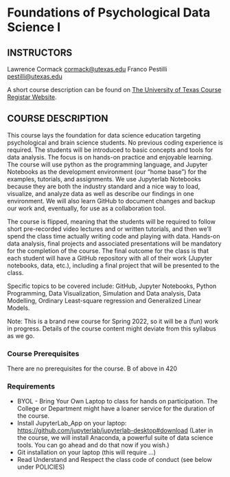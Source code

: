 # Foundations of Psychological Data Science I

## INSTRUCTORS 
Lawrence Cormack <cormack@utexas.edu> 
Franco Pestilli <pestilli@utexas.edu>

A short course description can be found on [The University of Texas Course Registar Website](https://utdirect.utexas.edu/apps/registrar/course_schedule/20222/42035/).

## COURSE DESCRIPTION
This course lays the foundation for data science education targeting psychological and brain science students. No previous coding experience is required. The students will be introduced to basic concepts and tools for data analysis. The focus is on hands-on practice and enjoyable learning. The course will use python as the programming language, and Jupyter Notebooks as the development environment (our “home base”) for the examples, tutorials, and assignments. We use Jupyterlab Notebooks because they are both the industry standard and a nice way to load, visualize, and analyze data as well as describe our findings in one environment.  We will also learn GitHub to document changes and backup our work and, eventually, for use as a collaboration tool. 

The course is flipped, meaning that the students will be required to follow short pre-recorded video lectures and or written tutorials, and then we’ll spend the class time actually writing code and playing with data. Hands-on data analysis, final projects and associated presentations will be mandatory for the completion of the course. The final outcome for the class is that each student will have a GitHub repository with all of their work (Jupyter notebooks, data, etc.), including a final project that will be presented to the class. 

Specific topics to be covered include: GitHub, Jupyter Notebooks, Python Programming, Data Visualization, Simulation and Data analysis, Data Modelling, Ordinary Least-square regression and Generalized Linear Models. 

Note: This is a brand new course for Spring 2022, so it will be a (fun) work in progress. Details of the course content might deviate from this syllabus as we go.

### Course Prerequisites
There are no prerequisites for the course. 
B of above in 420

### Requirements
- BYOL - Bring Your Own Laptop to class for hands on participation. The College or Department might have a loaner service for the duration of the course.
- Install JupyterLab_App  on your laptop:  https://github.com/jupyterlab/jupyterlab-desktop#download (Later in the course, we will install Anaconda, a powerful suite of data science tools. You can go ahead and do that now if you wish.)
- Git installation on your laptop (this will require …)
- Read Understand and Respect the class code of conduct (see below under POLICIES)


